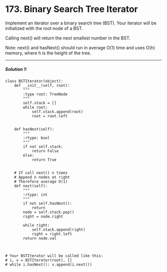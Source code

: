 # 173. Binary Search Tree Iterator

Implement an iterator over a binary search tree (BST). Your iterator will be initialized with the root node of a BST.

Calling next() will return the next smallest number in the BST.

Note: next() and hasNext() should run in average O(1) time and uses O(h) memory, where h is the height of the tree.




---

##### Solution 1:

	
    class BSTIterator(object):
        def __init__(self, root):
            """
            :type root: TreeNode
            """
            self.stack = []
            while root:
                self.stack.append(root)
                root = root.left


        def hasNext(self):
            """
            :rtype: bool
            """
            if not self.stack:
                return False
            else:
                return True


        # If call next() n times
        # Append n nodes at right 
        # Therefore average O(1)
        def next(self):
            """
            :rtype: int
            """
            if not self.hasNext():
                return 
            node = self.stack.pop()
            right = node.right

            while right:
                self.stack.append(right)
                right = right.left
            return node.val



    # Your BSTIterator will be called like this:
    # i, v = BSTIterator(root), []
    # while i.hasNext(): v.append(i.next())